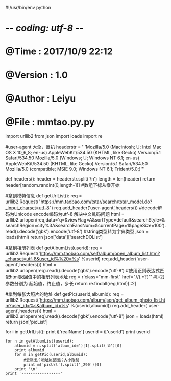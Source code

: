 #!/usr/bin/env python
# -*- coding: utf-8 -*-
# @Time    : 2017/10/9 22:12
# @Version : 1.0
# @Author  : Leiyu
# @File    : mmtao.py.py
import urllib2
from json import loads
import re

#user-agent 大全，反扒
headerstr = '''Mozilla/5.0 (Macintosh; U; Intel Mac OS X 10_6_8; en-us) AppleWebKit/534.50 (KHTML, like Gecko) Version/5.1 Safari/534.50
Mozilla/5.0 (Windows; U; Windows NT 6.1; en-us) AppleWebKit/534.50 (KHTML, like Gecko) Version/5.1 Safari/534.50
Mozilla/5.0 (compatible; MSIE 9.0; Windows NT 6.1; Trident/5.0;)'''

def headers():
    header = headerstr.split('\n')
    length = len(header)
    return header[random.randint(0,length-1)] #数组下标从零开始

#拿到模特信息
def getUrlList():
    req = urllib2.Request("https://mm.taobao.com/tstar/search/tstar_model.do?_input_charset=utf-8")
    req.add_header('user-agent',headers())
    #decode解码为Unicode  encode编码为utf-8  解决中文乱码问题
    html = urllib2.urlopen(req,data='q=&viewFlag=A&sortType=default&searchStyle=&searchRegion=city%3A&searchFansNum=&currentPage=1&pageSize=100').read().decode('gbk').encode('utf-8')
    #string类型转为字典类型
    json = loads(html)
    return json['data']['searchDOList']

#拿到相册列表
def getAlbumList(userid):
    req = urllib2.Request('https://mm.taobao.com/self/album/open_album_list.htm?_charset=utf-8&user_id%%20=%s' %userid)
    req.add_header('user-agent',headers())
    html = urllib2.urlopen(req).read().decode('gbk').encode('utf-8')
    #使用正则表达式匹配html返回值中的相册列表地址
    reg = r'class="mm-first" href="//(.*?)"'
    #[::2] 参数分别为 起始值，终止值，步长
    return re.findall(reg,html)[::2]

#拿到每张大照片的地址
def getPic(userid,albumid):
    req = urllib2.Request('https://mm.taobao.com/album/json/get_album_photo_list.htm?user_id=%s&album_id=%s' %(userid,albumid))
    req.add_header('user-agent',headers())
    html = urllib2.urlopen(req).read().decode('gbk').encode('utf-8')
    json = loads(html)
    return json['picList']

for i in getUrlList():
    print i['realName']
    userid = i['userId']
    print userid

    for n in getAlbumList(userid):
        albumid = n.split('album_id=')[1].split('&')[0]
        print albumid
        for m in getPic(userid,albumid):
            #去除图片地址尾部图片大小限制
            print m['picUrl'].split('_290')[0]
        print '\n'
    print '-----------------'
